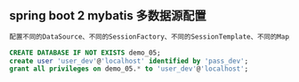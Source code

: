 
## spring boot 2 mybatis 多数据源配置</br>
````SQL
配置不同的DataSource、不同的SessionFactory、不同的SessionTemplate、不同的MapperScan，实现多数据源操作

CREATE DATABASE IF NOT EXISTS demo_05;
create user 'user_dev'@'localhost' identified by 'pass_dev';
grant all privileges on demo_05.* to 'user_dev'@'localhost';

````

